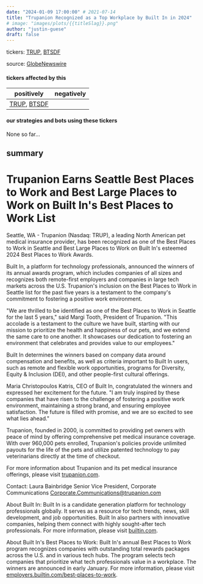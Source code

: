 ```yaml
---
date: "2024-01-09 17:00:00" # 2021-07-14
title: "Trupanion Recognized as a Top Workplace by Built In in 2024"
# image: "images/plots/{{titleSlag}}.png"
author: "justin-guese"
draft: false
---
```

tickers: <a href='https://finance.yahoo.com/quote/TRUP' target='_blank'>TRUP</a>, <a href='https://finance.yahoo.com/quote/BTSDF' target='_blank'>BTSDF</a> 

source: <a href='https://www.globenewswire.com/news-release/2024/01/09/2806566/0/en/Built-In-Honors-Trupanion-in-its-Esteemed-2024-Best-Places-to-Work-Awards.html' target='_blank'>GlobeNewswire</a>

#### tickers affected by this

| positively | negatively |
|------------|------------
| <a href='https://finance.yahoo.com/quote/TRUP' target='_blank'>TRUP</a>, <a href='https://finance.yahoo.com/quote/BTSDF' target='_blank'>BTSDF</a> |  |

#### our strategies and bots using these tickers

None so far...

## summary

# Trupanion Earns Seattle Best Places to Work and Best Large Places to Work on Built In's Best Places to Work List

Seattle, WA - Trupanion (Nasdaq: TRUP), a leading North American pet medical insurance provider, has been recognized as one of the Best Places to Work in Seattle and Best Large Places to Work on Built In's esteemed 2024 Best Places to Work Awards.

Built In, a platform for technology professionals, announced the winners of its annual awards program, which includes companies of all sizes and recognizes both remote-first employers and companies in large tech markets across the U.S. Trupanion's inclusion on the Best Places to Work in Seattle list for the past five years is a testament to the company's commitment to fostering a positive work environment.

"We are thrilled to be identified as one of the Best Places to Work in Seattle for the last 5 years," said Margi Tooth, President of Trupanion. "This accolade is a testament to the culture we have built, starting with our mission to prioritize the health and happiness of our pets, and we extend the same care to one another. It showcases our dedication to fostering an environment that celebrates and provides value to our employees."

Built In determines the winners based on company data around compensation and benefits, as well as criteria important to Built In users, such as remote and flexible work opportunities, programs for Diversity, Equity & Inclusion (DEI), and other people-first cultural offerings.

Maria Christopoulos Katris, CEO of Built In, congratulated the winners and expressed her excitement for the future. "I am truly inspired by these companies that have risen to the challenge of fostering a positive work environment, maintaining a strong brand, and ensuring employee satisfaction. The future is filled with promise, and we are so excited to see what lies ahead."

Trupanion, founded in 2000, is committed to providing pet owners with peace of mind by offering comprehensive pet medical insurance coverage. With over 960,000 pets enrolled, Trupanion's policies provide unlimited payouts for the life of the pets and utilize patented technology to pay veterinarians directly at the time of checkout.

For more information about Trupanion and its pet medical insurance offerings, please visit [trupanion.com](https://www.trupanion.com/).

Contact:
Laura Bainbridge
Senior Vice President, Corporate Communications
Corporate.Communications@trupanion.com

About Built In:
Built In is a candidate generation platform for technology professionals globally. It serves as a resource for tech trends, news, skill development, and job opportunities. Built In also partners with innovative companies, helping them connect with highly sought-after tech professionals. For more information, please visit [builtin.com](https://www.builtin.com/).

About Built In's Best Places to Work:
Built In's annual Best Places to Work program recognizes companies with outstanding total rewards packages across the U.S. and in various tech hubs. The program selects tech companies that prioritize what tech professionals value in a workplace. The winners are announced in early January. For more information, please visit [employers.builtin.com/best-places-to-work](https://employers.builtin.com/best-places-to-work/).